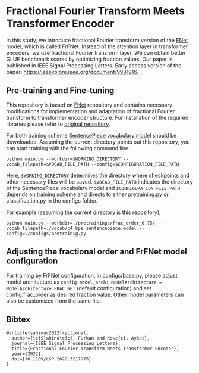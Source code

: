 # Fractional Fourier Transform Meets Transformer Encoder

In this study, we introduce fractional Fourier transform version of the [FNet](https://github.com/google-research/google-research/tree/master/f_net) model, which is called FrFNet. Instead of the attention layer in transformer encoders, we use fractional Fourier transform layer. We can obtain better GLUE benchmark scores by optimizing fraction values. Our paper is published in IEEE Signal Processing Letters. Early access version of the paper: https://ieeexplore.ieee.org/document/9931916.


## Pre-training and Fine-tuning

This repository is based on [FNet](https://github.com/google-research/google-research/tree/master/f_net) repository and contains necessary modifications for implementation and adaptation of fractional Fourier transform to transformer encoder structure. For installation of the required libraries please refer to [original repository](https://github.com/google-research/google-research/tree/master/f_net).

For both training scheme [SentencePiece vocabulary model](https://storage.googleapis.com/gresearch/f_net/vocab/c4_bpe_sentencepiece.model) should be downloaded. Assuming the current directory points out this repository, you can start training with the following command line:

```
python main.py --workdir=$WORKING_DIRECTORY --vocab_filepath=$VOCAB_FILE_PATH --config=$CONFIGURATION_FILE_PATH
```

Here, ```$WORKING_DIRECTORY``` determines the directory where checkpoints and other necessary files will be saved. ```$VOCAB_FILE_PATH``` indicates the directory of the SentencePiece vocabulary model and ```$CONFIGURATION_FILE_PATH``` depends on training scheme and directs to either pretraining.py or classification.py in the configs folder.

For example (assuming the current directory is this repository),

```
python main.py --workdir=./pretrainings/frac_order_0.75/ --vocab_filepath=./vocab/c4_bpe_sentencepiece.model --config=./configs/pretrainig.py
```

## Adjusting the fractional order and FrFNet model configuration

For training by FrFNet configuration, in configs/base.py, please adjust model architecture as ```config.model_arch: ModelArchitecture = ModelArchitecture.FRAC_NET``` (default configuration) and set config.frac_order as desired fraction value. Other model parameters can also be customized from the same file.

## Bibtex

```
@article{sahinuc2022fractional,  
  author={\c{S}ahinu\c{c}, Furkan and Ko\c{c}, Aykut},  
  journal={IEEE Signal Processing Letters},   
  title={Fractional Fourier Transform Meets Transformer Encoder},   
  year={2022},
  doi={10.1109/LSP.2022.3217975}
}
```
